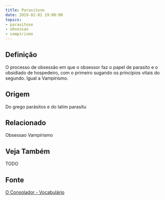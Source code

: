 ```yaml
---
title: Parasitose
date: 2019-02-01 19:00:00
topics:
- parasitose
- obsessao
- vampirismo
---
```


## Definição
O processo de obsessão em que o obsessor faz o papel de parasito e o obsidiado
de hospedeiro, com o primeiro sugando os princípios vitais do segundo. Igual a
Vampirismo.

## Origem
Do grego parásitos e do latim parasitu

## Relacionado
Obsessao
Vampirismo

## Veja Também
TODO

## Fonte
[O Consolador - Vocabulário](http://www.oconsolador.com.br/linkfixo/vocabulario/principal.html)
